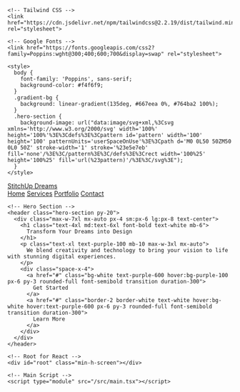 <!doctype html>
<html lang="en">
  <head>
    <meta charset="UTF-8" />
    <link rel="icon" type="image/svg+xml" href="/vite.svg" />
    <meta name="viewport" content="width=device-width, initial-scale=1.0" />
    <title>StitchUp Dreams (SUD) - Where Dreams Meet Design</title>
    
    <!-- Tailwind CSS -->
    <link href="https://cdn.jsdelivr.net/npm/tailwindcss@2.2.19/dist/tailwind.min.css" rel="stylesheet">
    
    <!-- Google Fonts -->
    <link href="https://fonts.googleapis.com/css2?family=Poppins:wght@300;400;600;700&display=swap" rel="stylesheet">
    
    <style>
      body {
        font-family: 'Poppins', sans-serif;
        background-color: #f4f6f9;
      }
      .gradient-bg {
        background: linear-gradient(135deg, #667eea 0%, #764ba2 100%);
      }
      .hero-section {
        background-image: url("data:image/svg+xml,%3Csvg xmlns='http://www.w3.org/2000/svg' width='100%' height='100%'%3E%3Cdefs%3E%3Cpattern id='pattern' width='100' height='100' patternUnits='userSpaceOnUse'%3E%3Cpath d='M0 0L50 50ZM50 0L0 50Z' stroke-width='1' stroke='%23e5e7eb' fill='none'/%3E%3C/pattern%3E%3C/defs%3E%3Crect width='100%25' height='100%25' fill='url(%23pattern)'/%3E%3C/svg%3E");
      }
    </style>
  </head>
  <body class="antialiased">
    <!-- Navigation -->
    <nav class="gradient-bg text-white shadow-lg">
      <div class="max-w-7xl mx-auto px-4 sm:px-6 lg:px-8">
        <div class="flex items-center justify-between h-16">
          <div class="flex items-center">
            <a href="#" class="flex-shrink-0 text-2xl font-bold">
              StitchUp Dreams
            </a>
          </div>
          <div class="hidden md:block">
            <div class="ml-10 flex items-baseline space-x-4">
              <a href="#" class="text-white hover:bg-purple-700 hover:text-white px-3 py-2 rounded-md text-sm font-medium">Home</a>
              <a href="#" class="text-white hover:bg-purple-700 hover:text-white px-3 py-2 rounded-md text-sm font-medium">Services</a>
              <a href="#" class="text-white hover:bg-purple-700 hover:text-white px-3 py-2 rounded-md text-sm font-medium">Portfolio</a>
              <a href="#" class="text-white hover:bg-purple-700 hover:text-white px-3 py-2 rounded-md text-sm font-medium">Contact</a>
            </div>
          </div>
        </div>
      </div>
    </nav>

    <!-- Hero Section -->
    <header class="hero-section py-20">
      <div class="max-w-7xl mx-auto px-4 sm:px-6 lg:px-8 text-center">
        <h1 class="text-4xl md:text-6xl font-bold text-white mb-6">
          Transform Your Dreams into Design
        </h1>
        <p class="text-xl text-purple-100 mb-10 max-w-3xl mx-auto">
          We blend creativity and technology to bring your vision to life with stunning digital experiences.
        </p>
        <div class="space-x-4">
          <a href="#" class="bg-white text-purple-600 hover:bg-purple-100 px-6 py-3 rounded-full font-semibold transition duration-300">
            Get Started
          </a>
          <a href="#" class="border-2 border-white text-white hover:bg-white hover:text-purple-600 px-6 py-3 rounded-full font-semibold transition duration-300">
            Learn More
          </a>
        </div>
      </div>
    </header>

    <!-- Root for React -->
    <div id="root" class="min-h-screen"></div>

    <!-- Main Script -->
    <script type="module" src="/src/main.tsx"></script>
  </body>
</html>
